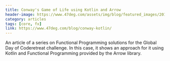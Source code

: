 ```yaml
---
title: Conway's Game of Life using Kotlin and Arrow
header-image: https://www.47deg.com/assets/img/blog/featured_images/2019-12-12-game-of-life-kotlin.jpg
category: articles
tags: [core, fx]
link: https://www.47deg.com/blog/conway-kotlin/
---
```

An article of a series on Functional Programming solutions for the Global Day of Coderetreat challenge. In this case, it shows an approach for it using Kotlin and Functional Programming provided by the Arrow library.
